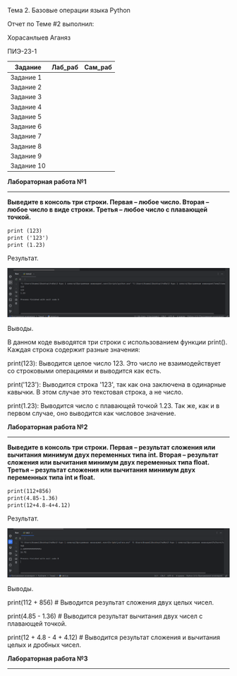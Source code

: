 Тема 2. Базовые операции языка Python

Отчет по Теме #2 выполнил:

Хорасанлыев Аганяз 

ПИЭ-23-1

| Задание | Лаб_раб | Сам_раб |
|---|---|---|
| Задание 1 |  |  |
| Задание 2 |  |  |
| Задание 3 |  |  |
| Задание 4 |  |  |
| Задание 5 |  |  |
| Задание 6 |  |  |
| Задание 7 |  |  |
| Задание 8 |  |  |
| Задание 9 |  |  |
| Задание 10 |  |  |


**Лабораторная работа №1**
___

**Выведите в консоль три строки. Первая – любое число. Вторая – любое число в виде строки. Третья – любое число с плавающей точкой.**
```
print (123)
print ('123')
print (1.23)
```
Результат.

![lab1](https://github.com/Aganyaz62/Python/blob/main/skriny/lab1.png)

Выводы.

В данном коде выводятся три строки с использованием функции print(). Каждая строка содержит разные значения:

print(123): Выводится целое число 123. Это число не взаимодействует со строковыми операциями и выводится как есть.

print('123'): Выводится строка '123', так как она заключена в одинарные кавычки. В этом случае это текстовая строка, а не число.

print(1.23): Выводится число с плавающей точкой 1.23. Так же, как и в первом случае, оно выводится как числовое значение.

**Лабораторная работа №2**
___

**Выведите в консоль три строки. Первая – результат сложения или вычитания минимум двух
переменных типа int. Вторая – результат сложения или вычитания минимум двух
переменных типа float. Третья – результат сложения или вычитания минимум двух
переменных типа int и float.**

```
print(112+856)
print(4.85-1.36)
print(12+4.8-4+4.12)
```
Результат.

![lab2](https://github.com/Aganyaz62/Python/blob/main/skriny/lab2.png)

Выводы.

print(112 + 856)    # Выводится результат сложения двух целых чисел.

print(4.85 - 1.36)   # Выводится результат вычитания двух чисел с плавающей точкой.

print(12 + 4.8 - 4 + 4.12) # Выводится результат сложения и вычитания целых и дробных чисел.


**Лабораторная работа №3**
___
